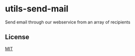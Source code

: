 # utils-send-mail

Send email through our webservice from an array of recipients

## License

[MIT](LICENSE)
